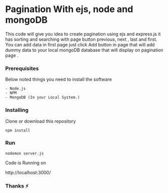 # Pagination With ejs, node and mongoDB 

This code will give you idea to create pagination using ejs and express.js it has sorting and searching with page button previous, next , last and first.
You can add data in first page just click Add button in page that will add dummy data to your local mongoDB database that will display on pagination page .

### Prerequisites

Below noted things you need to install the software

```
- Node.js
- NPM
- MongoDB (In your Local System.)
```


### Installing

Clone or download this repository

```
npm install
```

### Run

```
nodemon server.js
```

Code is Running on

http://localhost:3000/


### Thanks :zap:

